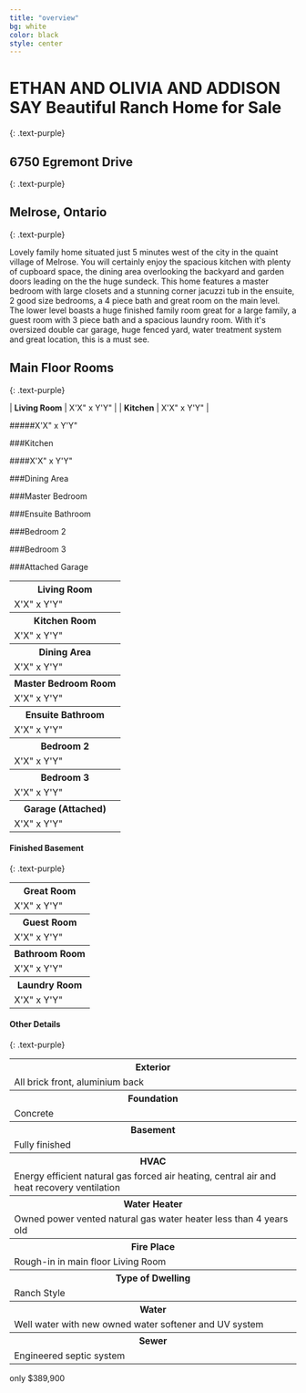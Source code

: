 ```yaml
---
title: "overview"
bg: white
color: black
style: center
---
```


# ETHAN AND OLIVIA AND ADDISON SAY Beautiful Ranch Home for Sale
{: .text-purple}

## 6750 Egremont Drive
{: .text-purple}

## Melrose, Ontario
{: .text-purple}

<span class="fa-stack subtlecircle" style="font-size:100px; background:rgba(255,166,0,0.1)">
  <i class="fa fa-circle fa-stack-2x text-white"></i>
  <i class="fa fa-home fa-stack-1x text-orange"></i>
</span>

Lovely family home situated just 5 minutes west of the city in the quaint village of Melrose. You will certainly enjoy the spacious kitchen with plenty of cupboard space, the dining area overlooking the backyard and garden doors leading on the the huge sundeck. This home features a master bedroom with large closets and a stunning corner jacuzzi tub in the ensuite, 2 good size bedrooms, a 4 piece bath and great room on the main level. The lower level boasts a huge finished family room great for a large family, a guest room with 3 piece bath and a spacious laundry room. With it's oversized double car garage, huge fenced yard, water treatment system and great location, this is a must see.

## Main Floor Rooms
{: .text-purple}

| **Living Room** | X'X" x Y'Y" |
| **Kitchen** | X'X" x Y'Y" |

#####X'X" x Y'Y"

###Kitchen

####X'X" x Y'Y"

###Dining Area

###Master Bedroom

###Ensuite Bathroom

###Bedroom 2

###Bedroom 3

###Attached Garage

<table class="other">
  <tbody>
    <tr>
      <th>Living Room</th>
    </tr>
    <tr>
      <td>X'X" x Y'Y"</td>
    </tr>
    <tr>
      <th>Kitchen Room</th>
    </tr>
    <tr>
      <td>X'X" x Y'Y"</td>
    </tr>
    <tr>
      <th>Dining Area</th>
    </tr>
    <tr>
      <td>X'X" x Y'Y"</td>
    </tr>
    <tr>
      <th>Master Bedroom Room</th>
    </tr>
    <tr>
      <td>X'X" x Y'Y"</td>
    </tr>
    <tr>
      <th>Ensuite Bathroom</th>
    </tr>
    <tr>
      <td>X'X" x Y'Y"</td>
    </tr>
    <tr>
      <th>Bedroom 2</th>
    </tr>
    <tr>
      <td>X'X" x Y'Y"</td>
    </tr>
    <tr>
      <th>Bedroom 3</th>
    </tr>
    <tr>
      <td>X'X" x Y'Y"</td>
    </tr>
    <tr>
      <th>Garage (Attached)</th>
    </tr>
    <tr>
      <td>X'X" x Y'Y"</td>
    </tr>
  </tbody>
</table>

#### Finished Basement
{: .text-purple}
<table class="other">
  <tbody>
    <tr>
      <th>Great Room</th>
    </tr>
    <tr>
      <td>X'X" x Y'Y"</td>
    </tr>
    <tr>
      <th>Guest Room</th>
    </tr>
    <tr>
      <td>X'X" x Y'Y"</td>
    </tr>
    <tr>
      <th>Bathroom Room</th>
    </tr>
    <tr>
      <td>X'X" x Y'Y"</td>
    </tr>
    <tr>
      <th>Laundry Room</th>
    </tr>
    <tr>
      <td>X'X" x Y'Y"</td>
    </tr>
  </tbody>
</table>

#### Other Details
{: .text-purple}
<table class="other">
  <tbody>
    <tr>
      <th>Exterior</th>
    </tr>
    <tr>
      <td>All brick front, aluminium back</td>
    </tr>
    <tr>
      <th>Foundation</th>
    </tr>
    <tr>
      <td>Concrete</td>
    </tr>
    <tr>
      <th>Basement</th>
    </tr>
    <tr>
      <td>Fully finished</td>
    </tr>
    <tr>
      <th>HVAC</th>
    </tr>
    <tr>
      <td>Energy efficient natural gas forced air heating, central air and heat recovery ventilation</td>
    </tr>
    <tr>
      <th>Water Heater</th>
    </tr>
    <tr>
      <td>Owned power vented natural gas water heater less than 4 years old</td>
    </tr>
    <tr>
      <th>Fire Place</th>
    </tr>
    <tr>
      <td>Rough-in in main floor Living Room</td>
    </tr>
    <tr>
      <th>Type of Dwelling</th>
    </tr>
    <tr>
      <td>Ranch Style</td>
    </tr>
    <tr>
      <th>Water</th>
    </tr>
    <tr>
      <td>Well water with new owned water softener and UV system</td>
    </tr>
    <tr>
      <th>Sewer</th>
    </tr>
    <tr>
      <td>Engineered septic system</td>
    </tr>
  </tbody>
</table>

<span id="forkongithub">
  <a class="bg-blue">
    only $389,900
  </a>
</span>
